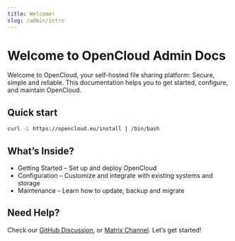 ```yaml
---
title: Welcome!
slug: /admin/intro
---
```


# Welcome to OpenCloud Admin Docs

Welcome to OpenCloud, your self-hosted file sharing platform: Secure, simple and reliable. This documentation helps you to get started, configure, and maintain OpenCloud.

## Quick start

```bash
curl -L https://opencloud.eu/install | /bin/bash
```

## What’s Inside?

- Getting Started – Set up and deploy OpenCloud
- Configuration – Customize and integrate with existing systems and storage
- Maintenance – Learn how to update, backup and migrate

## Need Help?

Check our [GitHub Discussion](https://github.com/orgs/opencloud-eu/discussions), or [Matrix Channel](https://matrix.to/#/#opencloud:matrix.org). Let’s get started!
